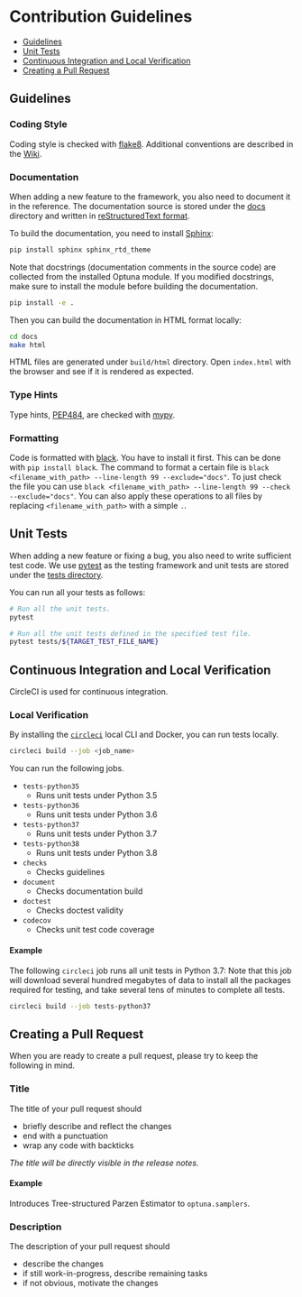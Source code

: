# Contribution Guidelines

- [Guidelines](#guidelines)
- [Unit Tests](#unit-tests)
- [Continuous Integration and Local Verification](#continuous-integration-and-local-verification)
- [Creating a Pull Request](#creating-a-pull-request)

## Guidelines

### Coding Style

Coding style is checked with [flake8](http://flake8.pycqa.org).
Additional conventions are described in the [Wiki](https://github.com/optuna/optuna/wiki/Coding-Style-Conventions).

### Documentation

When adding a new feature to the framework, you also need to document it in the reference.
The documentation source is stored under the [docs](./docs) directory and written in [reStructuredText format](http://www.sphinx-doc.org/en/master/usage/restructuredtext/index.html).

To build the documentation, you need to install [Sphinx](http://www.sphinx-doc.org):

```bash
pip install sphinx sphinx_rtd_theme
```

Note that docstrings (documentation comments in the source code) are collected from the installed
Optuna module. If you modified docstrings, make sure to install the module
before building the documentation.

```bash
pip install -e .
```

Then you can build the documentation in HTML format locally:

```bash
cd docs
make html
```

HTML files are generated under `build/html` directory. Open `index.html` with the browser and see
if it is rendered as expected.

### Type Hints

Type hints, [PEP484](https://www.python.org/dev/peps/pep-0484/), are checked with [mypy](http://mypy-lang.org/).

### Formatting

Code is formatted with [black](https://github.com/psf/black).
You have to install it first. This can be done with
`pip install black`. The command to format a certain file
is `black <filename_with_path> --line-length 99 --exclude="docs"`.
To just check the file you can use
`black <filename_with_path> --line-length 99 --check --exclude="docs"`.
You can also apply these operations to all files by replacing
`<filename_with_path>` with a simple `.`.

## Unit Tests

When adding a new feature or fixing a bug, you also need to write sufficient test code.
We use [pytest](https://pytest.org/) as the testing framework and
unit tests are stored under the [tests directory](./tests).

You can run all your tests as follows:

```bash
# Run all the unit tests.
pytest

# Run all the unit tests defined in the specified test file.
pytest tests/${TARGET_TEST_FILE_NAME}
```

## Continuous Integration and Local Verification

CircleCI is used for continuous integration.

### Local Verification

By installing the [`circleci`](https://circleci.com/docs/2.0/local-cli/) local CLI and Docker, you can run tests locally.

```bash
circleci build --job <job_name>
```

You can run the following jobs.

- `tests-python35`
  - Runs unit tests under Python 3.5
- `tests-python36`
  - Runs unit tests under Python 3.6
- `tests-python37`
  - Runs unit tests under Python 3.7
- `tests-python38`
  - Runs unit tests under Python 3.8
- `checks`
  - Checks guidelines
- `document`
  - Checks documentation build
- `doctest`
  - Checks doctest validity
- `codecov`
  - Checks unit test code coverage

#### Example

The following `circleci` job runs all unit tests in Python 3.7:
Note that this job will download several hundred megabytes of data to install all the packages required for testing, and take several tens of minutes to complete all tests.

```bash
circleci build --job tests-python37
```

## Creating a Pull Request

When you are ready to create a pull request, please try to keep the following in mind.

### Title

The title of your pull request should

- briefly describe and reflect the changes
- end with a punctuation
- wrap any code with backticks

*The title will be directly visible in the release notes.*

#### Example

Introduces Tree-structured Parzen Estimator to `optuna.samplers`.

### Description

The description of your pull request should

- describe the changes
- if still work-in-progress, describe remaining tasks
- if not obvious, motivate the changes
